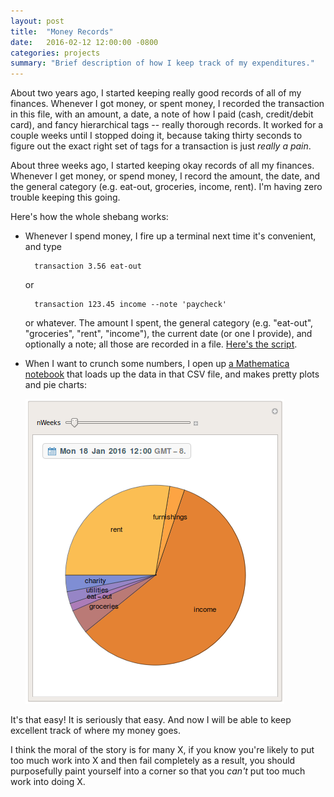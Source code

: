 ```yaml
---
layout: post
title:  "Money Records"
date:   2016-02-12 12:00:00 -0800
categories: projects
summary: "Brief description of how I keep track of my expenditures."
---
```


About two years ago, I started keeping really good records of all of my finances. Whenever I got money, or spent money, I recorded the transaction in this file, with an amount, a date, a note of how I paid (cash, credit/debit card), and fancy hierarchical tags -- really thorough records. It worked for a couple weeks until I stopped doing it, because taking thirty seconds to figure out the exact right set of tags for a transaction is just *really a pain*.

About three weeks ago, I started keeping okay records of all my finances. Whenever I get money, or spend money, I record the amount, the date, and the general category (e.g. eat-out, groceries, income, rent). I'm having zero trouble keeping this going.

Here's how the whole shebang works:

- Whenever I spend money, I fire up a terminal next time it's convenient, and type

        transaction 3.56 eat-out

  or

        transaction 123.45 income --note 'paycheck'

  or whatever. The amount I spent, the general category (e.g. "eat-out", "groceries", "rent", "income"), the current date (or one I provide), and optionally a note; all those are recorded in a file. [Here's the script](/resources/code/transaction.py).

- When I want to crunch some numbers, I open up [a Mathematica notebook](/resources/code/budget.nb) that loads up the data in that CSV file, and makes pretty plots and pie charts:

  ![categorization of my finances since January 18](/resources/img/transaction-breakdown.png)

It's that easy! It is seriously that easy. And now I will be able to keep excellent track of where my money goes.

I think the moral of the story is for many X, if you know you're likely to put too much work into X and then fail completely as a result, you should purposefully paint yourself into a corner so that you *can't* put too much work into doing X.
